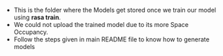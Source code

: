 - This is the folder where the Models get stored once we train our model using **rasa train**.
- We could not upload the trained model due to its more Space Occupancy.
- Follow the steps given in main README file to know how to generate models
